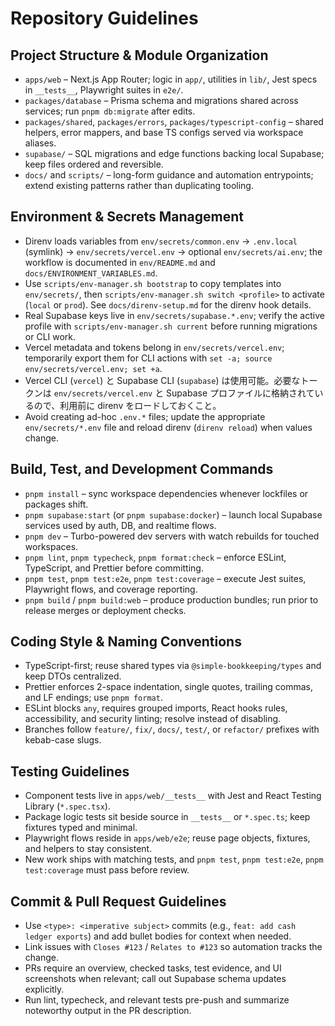 # Repository Guidelines

## Project Structure & Module Organization

- `apps/web` – Next.js App Router; logic in `app/`, utilities in `lib/`, Jest specs in `__tests__`, Playwright suites in `e2e/`.
- `packages/database` – Prisma schema and migrations shared across services; run `pnpm db:migrate` after edits.
- `packages/shared`, `packages/errors`, `packages/typescript-config` – shared helpers, error mappers, and base TS configs served via workspace aliases.
- `supabase/` – SQL migrations and edge functions backing local Supabase; keep files ordered and reversible.
- `docs/` and `scripts/` – long-form guidance and automation entrypoints; extend existing patterns rather than duplicating tooling.

## Environment & Secrets Management

- Direnv loads variables from `env/secrets/common.env` → `.env.local` (symlink) → `env/secrets/vercel.env` → optional `env/secrets/ai.env`; the workflow is documented in `env/README.md` and `docs/ENVIRONMENT_VARIABLES.md`.
- Use `scripts/env-manager.sh bootstrap` to copy templates into `env/secrets/`, then `scripts/env-manager.sh switch <profile>` to activate (`local` or `prod`). See `docs/direnv-setup.md` for the direnv hook details.
- Real Supabase keys live in `env/secrets/supabase.*.env`; verify the active profile with `scripts/env-manager.sh current` before running migrations or CLI work.
- Vercel metadata and tokens belong in `env/secrets/vercel.env`; temporarily export them for CLI actions with `set -a; source env/secrets/vercel.env; set +a`.
- Vercel CLI (`vercel`) と Supabase CLI (`supabase`) は使用可能。必要なトークンは `env/secrets/vercel.env` と Supabase プロファイルに格納されているので、利用前に direnv をロードしておくこと。
- Avoid creating ad-hoc `.env.*` files; update the appropriate `env/secrets/*.env` file and reload direnv (`direnv reload`) when values change.

## Build, Test, and Development Commands

- `pnpm install` – sync workspace dependencies whenever lockfiles or packages shift.
- `pnpm supabase:start` (or `pnpm supabase:docker`) – launch local Supabase services used by auth, DB, and realtime flows.
- `pnpm dev` – Turbo-powered dev servers with watch rebuilds for touched workspaces.
- `pnpm lint`, `pnpm typecheck`, `pnpm format:check` – enforce ESLint, TypeScript, and Prettier before committing.
- `pnpm test`, `pnpm test:e2e`, `pnpm test:coverage` – execute Jest suites, Playwright flows, and coverage reporting.
- `pnpm build` / `pnpm build:web` – produce production bundles; run prior to release merges or deployment checks.

## Coding Style & Naming Conventions

- TypeScript-first; reuse shared types via `@simple-bookkeeping/types` and keep DTOs centralized.
- Prettier enforces 2-space indentation, single quotes, trailing commas, and LF endings; use `pnpm format`.
- ESLint blocks `any`, requires grouped imports, React hooks rules, accessibility, and security linting; resolve instead of disabling.
- Branches follow `feature/`, `fix/`, `docs/`, `test/`, or `refactor/` prefixes with kebab-case slugs.

## Testing Guidelines

- Component tests live in `apps/web/__tests__` with Jest and React Testing Library (`*.spec.tsx`).
- Package logic tests sit beside source in `__tests__` or `*.spec.ts`; keep fixtures typed and minimal.
- Playwright flows reside in `apps/web/e2e`; reuse page objects, fixtures, and helpers to stay consistent.
- New work ships with matching tests, and `pnpm test`, `pnpm test:e2e`, `pnpm test:coverage` must pass before review.

## Commit & Pull Request Guidelines

- Use `<type>: <imperative subject>` commits (e.g., `feat: add cash ledger exports`) and add bullet bodies for context when needed.
- Link issues with `Closes #123` / `Relates to #123` so automation tracks the change.
- PRs require an overview, checked tasks, test evidence, and UI screenshots when relevant; call out Supabase schema updates explicitly.
- Run lint, typecheck, and relevant tests pre-push and summarize noteworthy output in the PR description.
